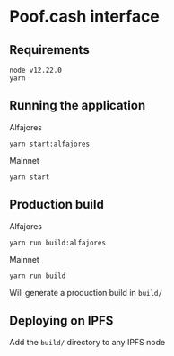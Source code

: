 # Poof.cash interface

## Requirements

```
node v12.22.0
yarn
```

## Running the application

Alfajores

```
yarn start:alfajores
```

Mainnet

```
yarn start
```

## Production build

Alfajores

```
yarn run build:alfajores
```

Mainnet

```
yarn run build
```

Will generate a production build in `build/`

## Deploying on IPFS

Add the `build/` directory to any IPFS node
